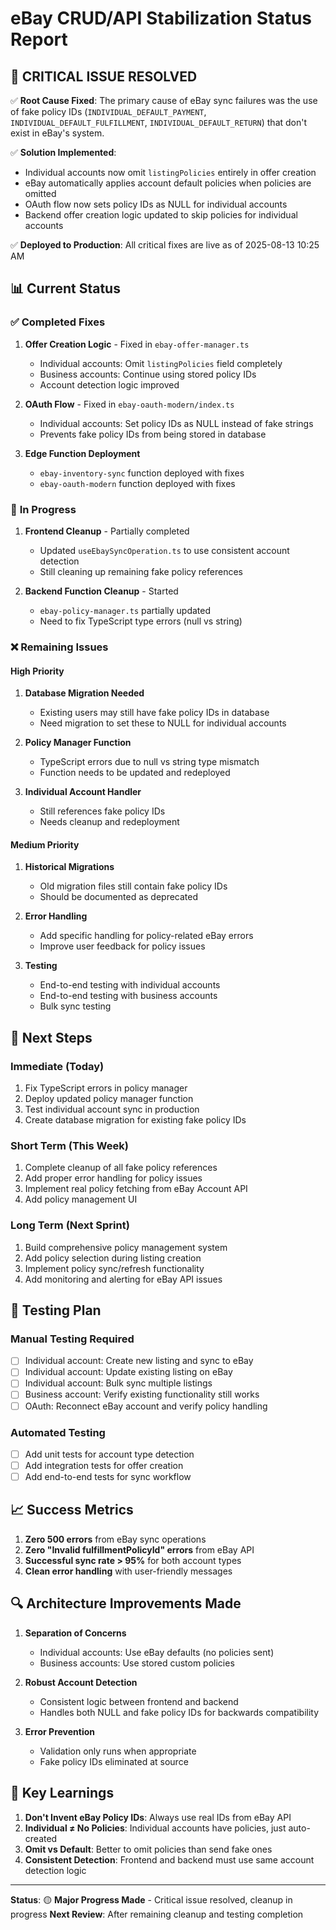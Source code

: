# eBay CRUD/API Stabilization Status Report

## 🎯 **CRITICAL ISSUE RESOLVED**

✅ **Root Cause Fixed**: The primary cause of eBay sync failures was the use of fake policy IDs (`INDIVIDUAL_DEFAULT_PAYMENT`, `INDIVIDUAL_DEFAULT_FULFILLMENT`, `INDIVIDUAL_DEFAULT_RETURN`) that don't exist in eBay's system.

✅ **Solution Implemented**: 
- Individual accounts now omit `listingPolicies` entirely in offer creation
- eBay automatically applies account default policies when policies are omitted
- OAuth flow now sets policy IDs as NULL for individual accounts
- Backend offer creation logic updated to skip policies for individual accounts

✅ **Deployed to Production**: All critical fixes are live as of 2025-08-13 10:25 AM

## 📊 **Current Status**

### ✅ **Completed Fixes**
1. **Offer Creation Logic** - Fixed in `ebay-offer-manager.ts`
   - Individual accounts: Omit `listingPolicies` field completely
   - Business accounts: Continue using stored policy IDs
   - Account detection logic improved

2. **OAuth Flow** - Fixed in `ebay-oauth-modern/index.ts`
   - Individual accounts: Set policy IDs as NULL instead of fake strings
   - Prevents fake policy IDs from being stored in database

3. **Edge Function Deployment**
   - `ebay-inventory-sync` function deployed with fixes
   - `ebay-oauth-modern` function deployed with fixes

### 🔄 **In Progress**
1. **Frontend Cleanup** - Partially completed
   - Updated `useEbaySyncOperation.ts` to use consistent account detection
   - Still cleaning up remaining fake policy references

2. **Backend Function Cleanup** - Started
   - `ebay-policy-manager.ts` partially updated
   - Need to fix TypeScript type errors (null vs string)

### ❌ **Remaining Issues**

#### **High Priority**
1. **Database Migration Needed**
   - Existing users may still have fake policy IDs in database
   - Need migration to set these to NULL for individual accounts

2. **Policy Manager Function**
   - TypeScript errors due to null vs string type mismatch
   - Function needs to be updated and redeployed

3. **Individual Account Handler**
   - Still references fake policy IDs
   - Needs cleanup and redeployment

#### **Medium Priority**
1. **Historical Migrations**
   - Old migration files still contain fake policy IDs
   - Should be documented as deprecated

2. **Error Handling**
   - Add specific handling for policy-related eBay errors
   - Improve user feedback for policy issues

3. **Testing**
   - End-to-end testing with individual accounts
   - End-to-end testing with business accounts
   - Bulk sync testing

## 🚀 **Next Steps**

### **Immediate (Today)**
1. Fix TypeScript errors in policy manager
2. Deploy updated policy manager function
3. Test individual account sync in production
4. Create database migration for existing fake policy IDs

### **Short Term (This Week)**
1. Complete cleanup of all fake policy references
2. Add proper error handling for policy issues
3. Implement real policy fetching from eBay Account API
4. Add policy management UI

### **Long Term (Next Sprint)**
1. Build comprehensive policy management system
2. Add policy selection during listing creation
3. Implement policy sync/refresh functionality
4. Add monitoring and alerting for eBay API issues

## 🧪 **Testing Plan**

### **Manual Testing Required**
- [ ] Individual account: Create new listing and sync to eBay
- [ ] Individual account: Update existing listing on eBay
- [ ] Individual account: Bulk sync multiple listings
- [ ] Business account: Verify existing functionality still works
- [ ] OAuth: Reconnect eBay account and verify policy handling

### **Automated Testing**
- [ ] Add unit tests for account type detection
- [ ] Add integration tests for offer creation
- [ ] Add end-to-end tests for sync workflow

## 📈 **Success Metrics**

1. **Zero 500 errors** from eBay sync operations
2. **Zero "Invalid fulfillmentPolicyId" errors** from eBay API
3. **Successful sync rate > 95%** for both account types
4. **Clean error handling** with user-friendly messages

## 🔍 **Architecture Improvements Made**

1. **Separation of Concerns**
   - Individual accounts: Use eBay defaults (no policies sent)
   - Business accounts: Use stored custom policies

2. **Robust Account Detection**
   - Consistent logic between frontend and backend
   - Handles both NULL and fake policy IDs for backwards compatibility

3. **Error Prevention**
   - Validation only runs when appropriate
   - Fake policy IDs eliminated at source

## 📝 **Key Learnings**

1. **Don't Invent eBay Policy IDs**: Always use real IDs from eBay API
2. **Individual ≠ No Policies**: Individual accounts have policies, just auto-created
3. **Omit vs Default**: Better to omit policies than send fake ones
4. **Consistent Detection**: Frontend and backend must use same account detection logic

---

**Status**: 🟡 **Major Progress Made** - Critical issue resolved, cleanup in progress
**Next Review**: After remaining cleanup and testing completion
